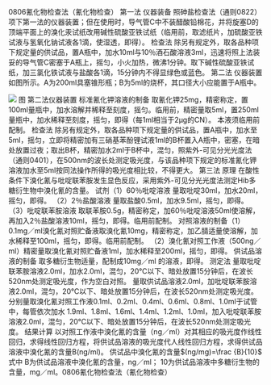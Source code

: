 0806氰化物检查法（氰化物检查）
第一法
仪器装备 照砷盐检查法（通则0822）项下第一法的仪器装置；但在使用时，导气管C中不装醋酸铅棉花，并将旋塞D的顶端平面上的溴化汞试纸改用碱性硫酸亚铁试纸（临用前，取滤纸片，加硫酸亚铁试液与氢氧化钠试液各1滴，使湿透，即得）。
检查法 除另有规定外，取各品种项下规定量的供试品，置A瓶中，加水10ml与10％酒石酸溶液3ml，迅速将照上法装妥的导气管C密塞于A瓶上，摇匀，小火加热，微沸1分钟。取下碱性硫酸亚铁试纸，加三氯化铁试液与盐酸各1滴，15分钟内不得显绿色或蓝色。
第二法
仪器装置 如图所示。A为200ml具塞锥形瓶；B为5ml的烧杯，其口径大小应能置于A瓶中。
<!-- A 三硝基苯酚锂 试液（1ml） B 供试液或 对照液（5ml）  -->
![](https://web-api.textin.com/ocr_image/external/6e65a78490d3a64c.jpg)
图 第二法仪器装置
标准氰化钾溶液的制备 取氰化钾25mg，精密称定，置100ml量瓶中，加水溶解并稀释至刻度，摇匀。临用前，精密量取5ml，置250ml量瓶中，加水稀释至刻度，摇匀，即得（每1ml相当于2μg的CN）。
本液须临用前配制。
检查法 除另有规定外，取各品种项下规定量的供试品，置A瓶中，加水至5ml，摇匀，立即将精密加有三硝基苯酚锂试液1ml的B杯置入A瓶中，密塞，在暗处放置过夜；取出B杯，精密加水2ml于B杯中，混匀，照紫外-可见分光光度法（通则0401），在500nm的波长处测定吸光度，与该品种项下规定的标准氰化钾溶液加水至5ml按同法操作所得的吸光度相比较，不得更大。
第三法
原理 在酸性条件下溴化氰与吡啶联苯胺发生显色反应，采用紫外-可见分光光度法测定Hib多糖衍生物中溴化氰的含量。
试剂（1）60％吡啶溶液 量取吡啶30ml，加水20ml，摇匀，即得。
（2）2％盐酸溶液 量取盐酸0.5ml，加水9.5ml，摇匀，即得。
（3）吡啶联苯胺溶液 取联苯胺0.5g，精密称定，加60％吡啶溶液50ml使溶解，再加入2％盐酸溶液10ml，摇匀，即得。临用前配制。
对照溶液的制备（1）0.1mg／ml溴化氰对照贮备液取溴化氰10mg，精密称定，加乙腈适量使溶解，加水稀释至100ml，摇匀，即得。临用前配制。
（2）溴化氰对照工作液（500ng／ml）精密量取溴化氰对照贮备液1ml，加水稀释至200ml，摇匀，即得。
供试品溶液的制备 取多糖衍生物适量，配制成10mg／ml 的溶液，即得。
测定法 量取吡啶联苯胺溶液2.0ml，加水2.0ml，混匀，20℃以下、暗处放置15分钟后，在波长520nm处测定吸光度，作为空白对照。
量取供试品溶液2.0ml，加吡啶联苯胺溶液2.0ml，混匀，20℃以下、暗处放置15分钟后，在波长520nm处测定吸光度。
分别量取溴化氰对照工作液0.1ml、0.2ml、0.4ml、0.6ml、0.8ml、1.0ml于试管中，每管依次加水 1.9ml、1.8ml、1.6ml、1.4ml、1.2ml、1.0ml，加入吡啶联苯胺溶液2.0ml，混匀，20℃以下、暗处放置15分钟后，在波长520nm处测定吸光度。
结果计算 以对照工作液中溴化氰的含量（ng／ml）对其相应的吸光度作线性回归，求得线性回归方程，将供试品溶液的吸光度代人线性回归方程，求得供试品溶液中溴化氰的含量B(ng/ml)。
供试品中溴化氰的含量$(ng/mg)=\frac {B}{10}$
式中 B为供试品溶液中溴化氰的含量，ng／ml；
10为供试品溶液中多糖衍生物的含量，mg／ml。0806氰化物检查法（氰化物检查）